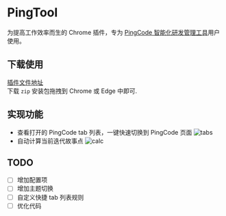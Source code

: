 # PingTool

为提高工作效率而生的 Chrome 插件，专为 [PingCode 智能化研发管理工具](https://pingcode.com/)用户使用。

## 下载使用

[插件文件地址](https://github.com/FrankWang117/worktile-bell/releases/latest)  
下载 `zip` 安装包拖拽到 Chrome 或 Edge 中即可.

## 实现功能

- 查看打开的 PingCode tab 列表，一键快速切换到 PingCode 页面
    ![tabs](https://lcpublic.s3.cn-north-1.amazonaws.com.cn/85000e0d-5054-4ad6-94f2-4706ef48558d)
- 自动计算当前迭代故事点
    ![calc](https://lcpublic.s3.cn-north-1.amazonaws.com.cn/df69891b-ebf6-44de-9874-9f77c59af9e4)

## TODO

- [ ] 增加配置项
- [ ] 增加主题切换
- [ ] 自定义快捷 tab 列表规则
- [ ] 优化代码